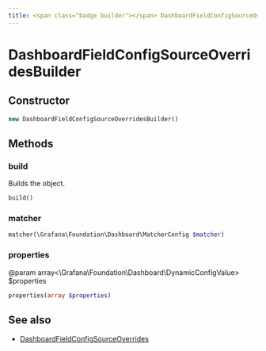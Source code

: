```yaml
---
title: <span class="badge builder"></span> DashboardFieldConfigSourceOverridesBuilder
---
```

# <span class="badge builder"></span> DashboardFieldConfigSourceOverridesBuilder

## Constructor

```php
new DashboardFieldConfigSourceOverridesBuilder()
```
## Methods

### <span class="badge object-method"></span> build

Builds the object.

```php
build()
```

### <span class="badge object-method"></span> matcher

```php
matcher(\Grafana\Foundation\Dashboard\MatcherConfig $matcher)
```

### <span class="badge object-method"></span> properties

@param array<\Grafana\Foundation\Dashboard\DynamicConfigValue> $properties

```php
properties(array $properties)
```

## See also

 * <span class="badge object-type-class"></span> [DashboardFieldConfigSourceOverrides](./object-DashboardFieldConfigSourceOverrides.md)
